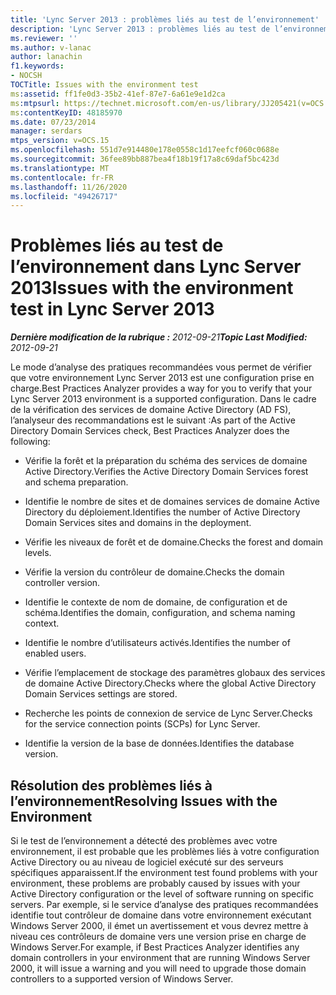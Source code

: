 ```yaml
---
title: 'Lync Server 2013 : problèmes liés au test de l’environnement'
description: 'Lync Server 2013 : problèmes liés au test de l’environnement.'
ms.reviewer: ''
ms.author: v-lanac
author: lanachin
f1.keywords:
- NOCSH
TOCTitle: Issues with the environment test
ms:assetid: ff1fe0d3-35b2-41ef-87e7-6a61e9e1d2ca
ms:mtpsurl: https://technet.microsoft.com/en-us/library/JJ205421(v=OCS.15)
ms:contentKeyID: 48185970
ms.date: 07/23/2014
manager: serdars
mtps_version: v=OCS.15
ms.openlocfilehash: 551d7e914480e178e0558c1d17eefcf060c0688e
ms.sourcegitcommit: 36fee89bb887bea4f18b19f17a8c69daf5bc423d
ms.translationtype: MT
ms.contentlocale: fr-FR
ms.lasthandoff: 11/26/2020
ms.locfileid: "49426717"
---
```

# <a name="issues-with-the-environment-test-in-lync-server-2013"></a><span data-ttu-id="28ad6-103">Problèmes liés au test de l’environnement dans Lync Server 2013</span><span class="sxs-lookup"><span data-stu-id="28ad6-103">Issues with the environment test in Lync Server 2013</span></span>

<div data-xmlns="http://www.w3.org/1999/xhtml">

<div class="topic" data-xmlns="http://www.w3.org/1999/xhtml" data-msxsl="urn:schemas-microsoft-com:xslt" data-cs="https://msdn.microsoft.com/">

<div data-asp="https://msdn2.microsoft.com/asp">



</div>

<div id="mainSection">

<div id="mainBody"><span data-ttu-id="28ad6-104">

<span> </span></span><span class="sxs-lookup"><span data-stu-id="28ad6-104">

<span> </span></span></span>

<span data-ttu-id="28ad6-105">_**Dernière modification de la rubrique :** 2012-09-21_</span><span class="sxs-lookup"><span data-stu-id="28ad6-105">_**Topic Last Modified:** 2012-09-21_</span></span>

<span data-ttu-id="28ad6-106">Le mode d’analyse des pratiques recommandées vous permet de vérifier que votre environnement Lync Server 2013 est une configuration prise en charge.</span><span class="sxs-lookup"><span data-stu-id="28ad6-106">Best Practices Analyzer provides a way for you to verify that your Lync Server 2013 environment is a supported configuration.</span></span> <span data-ttu-id="28ad6-107">Dans le cadre de la vérification des services de domaine Active Directory (AD FS), l’analyseur des recommandations est le suivant :</span><span class="sxs-lookup"><span data-stu-id="28ad6-107">As part of the Active Directory Domain Services check, Best Practices Analyzer does the following:</span></span>

  - <span data-ttu-id="28ad6-108">Vérifie la forêt et la préparation du schéma des services de domaine Active Directory.</span><span class="sxs-lookup"><span data-stu-id="28ad6-108">Verifies the Active Directory Domain Services forest and schema preparation.</span></span>

  - <span data-ttu-id="28ad6-109">Identifie le nombre de sites et de domaines services de domaine Active Directory du déploiement.</span><span class="sxs-lookup"><span data-stu-id="28ad6-109">Identifies the number of Active Directory Domain Services sites and domains in the deployment.</span></span>

  - <span data-ttu-id="28ad6-110">Vérifie les niveaux de forêt et de domaine.</span><span class="sxs-lookup"><span data-stu-id="28ad6-110">Checks the forest and domain levels.</span></span>

  - <span data-ttu-id="28ad6-111">Vérifie la version du contrôleur de domaine.</span><span class="sxs-lookup"><span data-stu-id="28ad6-111">Checks the domain controller version.</span></span>

  - <span data-ttu-id="28ad6-112">Identifie le contexte de nom de domaine, de configuration et de schéma.</span><span class="sxs-lookup"><span data-stu-id="28ad6-112">Identifies the domain, configuration, and schema naming context.</span></span>

  - <span data-ttu-id="28ad6-113">Identifie le nombre d’utilisateurs activés.</span><span class="sxs-lookup"><span data-stu-id="28ad6-113">Identifies the number of enabled users.</span></span>

  - <span data-ttu-id="28ad6-114">Vérifie l’emplacement de stockage des paramètres globaux des services de domaine Active Directory.</span><span class="sxs-lookup"><span data-stu-id="28ad6-114">Checks where the global Active Directory Domain Services settings are stored.</span></span>

  - <span data-ttu-id="28ad6-115">Recherche les points de connexion de service de Lync Server.</span><span class="sxs-lookup"><span data-stu-id="28ad6-115">Checks for the service connection points (SCPs) for Lync Server.</span></span>

  - <span data-ttu-id="28ad6-116">Identifie la version de la base de données.</span><span class="sxs-lookup"><span data-stu-id="28ad6-116">Identifies the database version.</span></span>

<div>

## <a name="resolving-issues-with-the-environment"></a><span data-ttu-id="28ad6-117">Résolution des problèmes liés à l’environnement</span><span class="sxs-lookup"><span data-stu-id="28ad6-117">Resolving Issues with the Environment</span></span>

<span data-ttu-id="28ad6-118">Si le test de l’environnement a détecté des problèmes avec votre environnement, il est probable que les problèmes liés à votre configuration Active Directory ou au niveau de logiciel exécuté sur des serveurs spécifiques apparaissent.</span><span class="sxs-lookup"><span data-stu-id="28ad6-118">If the environment test found problems with your environment, these problems are probably caused by issues with your Active Directory configuration or the level of software running on specific servers.</span></span> <span data-ttu-id="28ad6-119">Par exemple, si le service d’analyse des pratiques recommandées identifie tout contrôleur de domaine dans votre environnement exécutant Windows Server 2000, il émet un avertissement et vous devrez mettre à niveau ces contrôleurs de domaine vers une version prise en charge de Windows Server.</span><span class="sxs-lookup"><span data-stu-id="28ad6-119">For example, if Best Practices Analyzer identifies any domain controllers in your environment that are running Windows Server 2000, it will issue a warning and you will need to upgrade those domain controllers to a supported version of Windows Server.</span></span>

<span data-ttu-id="28ad6-120"></div>

</div>

<span> </span>

</div>

</div>

</span><span class="sxs-lookup"><span data-stu-id="28ad6-120"></div>

</div>

<span> </span>

</div>

</div>

</span></span></div>


